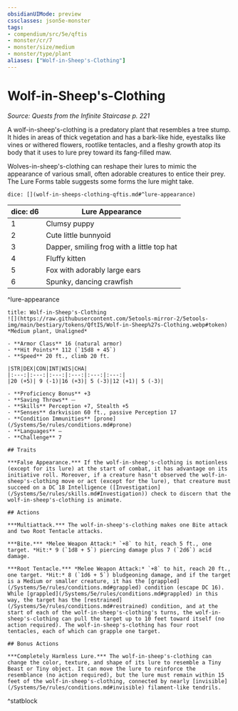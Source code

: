 ```yaml
---
obsidianUIMode: preview
cssclasses: json5e-monster
tags:
- compendium/src/5e/qftis
- monster/cr/7
- monster/size/medium
- monster/type/plant
aliases: ["Wolf-in-Sheep's-Clothing"]
---
```

# Wolf-in-Sheep's-Clothing
*Source: Quests from the Infinite Staircase p. 221*  

A wolf-in-sheep's-clothing is a predatory plant that resembles a tree stump. It hides in areas of thick vegetation and has a bark-like hide, eyestalks like vines or withered flowers, rootlike tentacles, and a fleshy growth atop its body that it uses to lure prey toward its fang-filled maw.

Wolves-in-sheep's-clothing can reshape their lures to mimic the appearance of various small, often adorable creatures to entice their prey. The Lure Forms table suggests some forms the lure might take.

`dice: [](wolf-in-sheeps-clothing-qftis.md#^lure-appearance)`

| dice: d6 | Lure Appearance |
|----------|-----------------|
| 1 | Clumsy puppy |
| 2 | Cute little bunnyoid |
| 3 | Dapper, smiling frog with a little top hat |
| 4 | Fluffy kitten |
| 5 | Fox with adorably large ears |
| 6 | Spunky, dancing crawfish |
^lure-appearance

```ad-statblock
title: Wolf-in-Sheep's-Clothing
![](https://raw.githubusercontent.com/5etools-mirror-2/5etools-img/main/bestiary/tokens/QftIS/Wolf-in-Sheep%27s-Clothing.webp#token)
*Medium plant, Unaligned*

- **Armor Class** 16 (natural armor)
- **Hit Points** 112 (`15d8 + 45`)
- **Speed** 20 ft., climb 20 ft.

|STR|DEX|CON|INT|WIS|CHA|
|:---:|:---:|:---:|:---:|:---:|:---:|
|20 (+5)| 9 (-1)|16 (+3)| 5 (-3)|12 (+1)| 5 (-3)|

- **Proficiency Bonus** +3
- **Saving Throws** ⏤
- **Skills** Perception +7, Stealth +5
- **Senses** darkvision 60 ft., passive Perception 17
- **Condition Immunities** [prone](/Systems/5e/rules/conditions.md#prone)
- **Languages** —
- **Challenge** 7

## Traits

***False Appearance.*** If the wolf-in-sheep's-clothing is motionless (except for its lure) at the start of combat, it has advantage on its initiative roll. Moreover, if a creature hasn't observed the wolf-in-sheep's-clothing move or act (except for the lure), that creature must succeed on a DC 18 Intelligence ([Investigation](/Systems/5e/rules/skills.md#Investigation)) check to discern that the wolf-in-sheep's-clothing is animate.

## Actions

***Multiattack.*** The wolf-in-sheep's-clothing makes one Bite attack and two Root Tentacle attacks.

***Bite.*** *Melee Weapon Attack:* `+8` to hit, reach 5 ft., one target. *Hit:* 9 (`1d8 + 5`) piercing damage plus 7 (`2d6`) acid damage.

***Root Tentacle.*** *Melee Weapon Attack:* `+8` to hit, reach 20 ft., one target. *Hit:* 8 (`1d6 + 5`) bludgeoning damage, and if the target is a Medium or smaller creature, it has the [grappled](/Systems/5e/rules/conditions.md#grappled) condition (escape DC 16). While [grappled](/Systems/5e/rules/conditions.md#grappled) in this way, the target has the [restrained](/Systems/5e/rules/conditions.md#restrained) condition, and at the start of each of the wolf-in-sheep's-clothing's turns, the wolf-in-sheep's-clothing can pull the target up to 10 feet toward itself (no action required). The wolf-in-sheep's-clothing has four root tentacles, each of which can grapple one target.

## Bonus Actions

***Completely Harmless Lure.*** The wolf-in-sheep's-clothing can change the color, texture, and shape of its lure to resemble a Tiny Beast or Tiny object. It can move the lure to reinforce the resemblance (no action required), but the lure must remain within 15 feet of the wolf-in-sheep's-clothing, connected by nearly [invisible](/Systems/5e/rules/conditions.md#invisible) filament-like tendrils.
```
^statblock